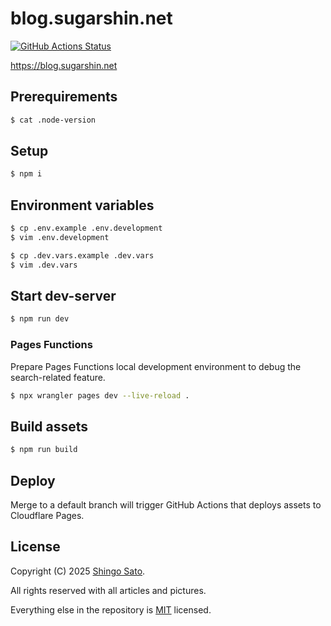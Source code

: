 # blog.sugarshin.net

[![GitHub Actions Status](https://github.com/sugarshin/blog.sugarshin.net/actions/workflows/deploy.yml/badge.svg?branch=main)](https://github.com/sugarshin/blog.sugarshin.net/actions/workflows/deploy.yml?query=branch%3Amain)

https://blog.sugarshin.net

## Prerequirements

```sh
$ cat .node-version
```

## Setup

```sh
$ npm i
```

## Environment variables

```sh
$ cp .env.example .env.development
$ vim .env.development

$ cp .dev.vars.example .dev.vars
$ vim .dev.vars
```

## Start dev-server

```sh
$ npm run dev
```

### Pages Functions

Prepare Pages Functions local development environment to debug the search-related feature.

```sh
$ npx wrangler pages dev --live-reload .
```

## Build assets

```sh
$ npm run build
```

## Deploy

Merge to a default branch will trigger GitHub Actions that deploys assets to Cloudflare Pages.

## License

Copyright (C) 2025 [Shingo Sato](https://sugarshin.net/).

All rights reserved with all articles and pictures.

Everything else in the repository is [MIT](https://sugarshin.mit-license.org/) licensed.
